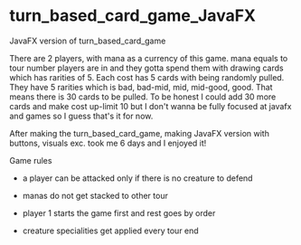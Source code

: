 # turn_based_card_game_JavaFX

JavaFX version of turn_based_card_game

There are 2 players, with mana as a currency of this game. mana equals to tour number players are in and they gotta spend them with drawing cards which has rarities of 5. Each cost has 5 cards with being randomly pulled. They have 5 rarities which is bad, bad-mid, mid, mid-good, good. That means there is 30 cards to be pulled. To be honest I could add 30 more cards and make cost up-limit 10 but I don't wanna be fully focused at javafx and games so I guess that's it for now.

After making the turn_based_card_game, making JavaFX version with buttons, visuals exc. took me 6 days and I enjoyed it! 

Game rules

* a player can be attacked only if there is no creature to defend

* manas do not get stacked to other tour

* player 1 starts the game first and rest goes by order

* creature specialities get applied every tour end